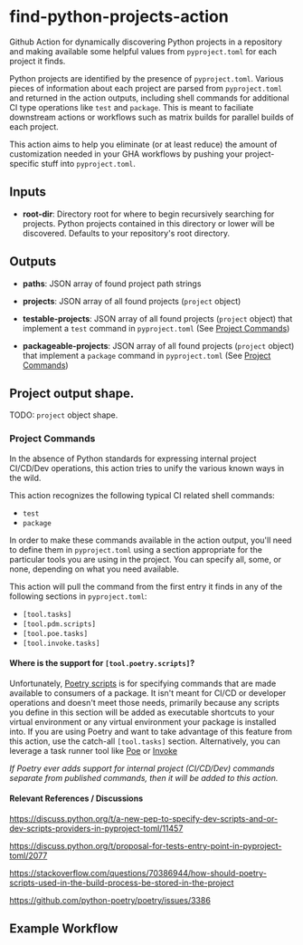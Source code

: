 # find-python-projects-action
Github Action for dynamically discovering Python projects in a repository and making available some helpful values from `pyproject.toml` for each project it finds.

Python projects are identified by the presence of `pyproject.toml`.
Various pieces of information about each project are parsed from `pyproject.toml` and returned in the action outputs, including shell commands for additional CI type operations like `test` and `package`.
This is meant to faciliate downstream actions or workflows such as matrix builds for parallel builds of each project.

This action aims to help you eliminate (or at least reduce) the amount of customization needed in your GHA workflows by pushing your project-specific stuff into `pyproject.toml`.


## Inputs
- **root-dir**: Directory root for where to begin recursively searching for projects.
Python projects contained in this directory or lower will be discovered.  Defaults to your repository's root directory.


## Outputs
- **paths**: JSON array of found project path strings

- **projects**: JSON array of all found projects (`project` object)

- **testable-projects**: JSON array of all found projects (`project` object) that implement a `test` command in `pyproject.toml` (See [Project Commands](#project-commands))

- **packageable-projects**: JSON array of all found projects (`project` object) that implement a `package` command in `pyproject.toml` (See [Project Commands](#project-commands))


## Project output shape.

TODO: `project` object shape.


### Project Commands
In the absence of Python standards for expressing internal project CI/CD/Dev operations, this action tries to unify the various known ways in the wild.

This action recognizes the following typical CI related shell commands:

- `test`
- `package`

In order to make these commands available in the action output, you'll need to define them in `pyproject.toml` using a section appropriate for the particular tools you are using in the project.  You can specify all, some, or none, depending on what you need available.

This action will pull the command from the first entry it finds in any of the following sections in `pyproject.toml`:
- `[tool.tasks]`
- `[tool.pdm.scripts]`
- `[tool.poe.tasks]`
- `[tool.invoke.tasks]`


#### Where is the support for `[tool.poetry.scripts]`?
Unfortunately, [Poetry scripts](https://python-poetry.org/docs/pyproject/#scripts) is for specifying commands that are made available to consumers of a package.  It isn't meant for CI/CD or developer operations and doesn't meet those needs, primarily because any scripts you define in this section will be added as executable shortcuts to your virtual environment or any virtual environment your package is installed into.
If you are using Poetry and want to take advantage of this feature from this action, use the catch-all `[tool.tasks]` section.  Alternatively, you
can leverage a task runner tool like [Poe](https://github.com/nat-n/poethepoet) or [Invoke](https://www.pyinvoke.org/)

*If Poetry ever adds support for internal project (CI/CD/Dev) commands separate from published commands, then it will be added to this action.*


#### Relevant References / Discussions
https://discuss.python.org/t/a-new-pep-to-specify-dev-scripts-and-or-dev-scripts-providers-in-pyproject-toml/11457

https://discuss.python.org/t/proposal-for-tests-entry-point-in-pyproject-toml/2077

https://stackoverflow.com/questions/70386944/how-should-poetry-scripts-used-in-the-build-process-be-stored-in-the-project

https://github.com/python-poetry/poetry/issues/3386

## Example Workflow